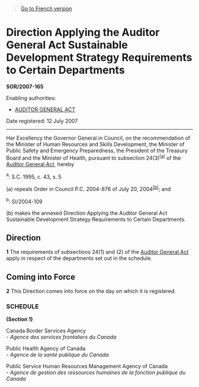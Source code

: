 > [Go to French version](/fr/Règlements/Décrets,%20ordonnances%20et%20règlements%20statutaires/2007/165.md)

# Direction Applying the Auditor General Act Sustainable Development Strategy Requirements to Certain Departments

**SOR/2007-165**

Enabling authorities: 
- [AUDITOR GENERAL ACT](/en/Acts/Revised%20Statutes%20of%20Canada/A/A-17.md)

Date registered: 12 July 2007

----------

Her Excellency the Governor General in Council, on the recommendation of the Minister of Human Resources and Skills Development, the Minister of Public Safety and Emergency Preparedness, the President of the Treasury Board and the Minister of Health, pursuant to subsection 24(3)<sup><a href='#fn_2840_hq_2435'>[a]</a></sup> of the [Auditor General Act](/en/Acts/Revised%20Statutes%20of%20Canada/A/A-17.md), hereby

<a name='fn_2840_hq_2435'><sup>a</sup></a>: S.C. 1995, c. 43, s. 5<br />

(a) repeals Order in Council P.C. 2004-876 of July 20, 2004<sup><a href='#fn_2840_hq_2436'>[b]</a></sup>; and

<a name='fn_2840_hq_2436'><sup>b</sup></a>: SI/2004-109<br />



(b) makes the annexed Direction Applying the Auditor General Act Sustainable Development Strategy Requirements to Certain Departments.






## Direction


**1** The requirements of subsections 24(1) and (2) of the [Auditor General Act](/en/Acts/Revised%20Statutes%20of%20Canada/A/A-17.md) apply in respect of the departments set out in the schedule.




## Coming into Force


**2** This Direction comes into force on the day on which it is registered.




### **SCHEDULE** 
**(Section 1)**

Canada Border Services Agency<br />- <i>Agence des services frontaliers du Canada</i>

Public Health Agency of Canada<br />- <i>Agence de la santé publique du Canada</i>

Public Service Human Resources Management Agency of Canada<br />- <i>Agence de gestion des ressources humaines de la fonction publique du Canada</i>

